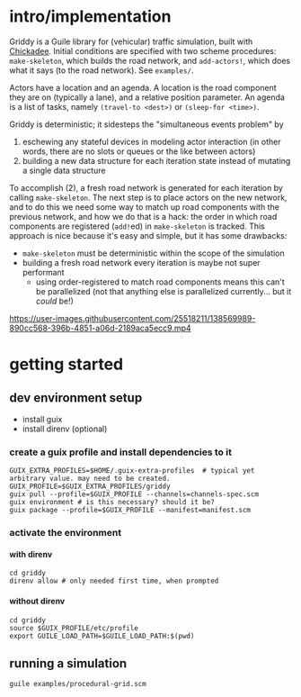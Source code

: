 # intro/implementation
Griddy is a Guile library for (vehicular) traffic simulation, built with
[Chickadee](https://dthompson.us/projects/chickadee.html). Initial conditions
are specified with two scheme procedures: `make-skeleton`, which builds the road
network, and `add-actors!`, which does what it says (to the road network). See
`examples/`.

Actors have a location and an agenda. A location is the road component they are
on (typically a lane), and a relative position parameter. An agenda is a list of
tasks, namely `(travel-to <dest>)` or `(sleep-for <time>)`.

Griddy is deterministic; it sidesteps the "simultaneous events problem" by
1. eschewing any stateful devices in modeling actor interaction (in other words,
   there are no slots or queues or the like between actors)
1. building a new data structure for each iteration state instead of mutating a
   single data structure

To accomplish (2), a fresh road network is generated for each iteration by
calling `make-skeleton`. The next step is to place actors on the new network,
and to do this we need some way to match up road components with the previous
network, and how we do that is a hack: the order in which road components are
registered (`add!`ed) in `make-skeleton` is tracked. This approach is nice
because it's easy and simple, but it has some drawbacks:
- `make-skeleton` must be deterministic within the scope of the simulation
- building a fresh road network every iteration is maybe not super performant
  - using order-registered to match road components means this can't be
    parallelized (not that anything else is parallelized currently... but it
    _could_ be!)

https://user-images.githubusercontent.com/25518211/138569989-890cc568-396b-4851-a06d-2189aca5ecc9.mp4


# getting started
## dev environment setup
- install guix
- install direnv (optional)
### create a guix profile and install dependencies to it
```shell
GUIX_EXTRA_PROFILES=$HOME/.guix-extra-profiles  # typical yet arbitrary value. may need to be created.
GUIX_PROFILE=$GUIX_EXTRA_PROFILES/griddy
guix pull --profile=$GUIX_PROFILE --channels=channels-spec.scm
guix environment # is this necessary? should it be?
guix package --profile=$GUIX_PROFILE --manifest=manifest.scm
```
### activate the environment
#### with direnv
```shell
cd griddy
direnv allow # only needed first time, when prompted
```
#### without direnv
```shell
cd griddy
source $GUIX_PROFILE/etc/profile
export GUILE_LOAD_PATH=$GUILE_LOAD_PATH:$(pwd)
```

## running a simulation
```shell
guile examples/procedural-grid.scm
```
